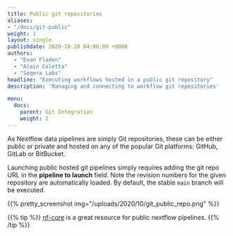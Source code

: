 ```yaml
---
title: Public git repositories
aliases:
- "/docs/git-public"
weight: 1
layout: single
publishdate: 2020-10-20 04:00:00 +0000
authors:
  - "Evan Floden"
  - "Alain Coletta"
  - "Seqera Labs"
headline: "Executing workflows hosted in a public git repository"
description: 'Managing and connecting to workflow git repositories'

menu:
  docs:
    parent: Git Integration
    weight: 2
---
```

As Nextflow data pipelines are simply Git repositories, these can be either public or private and hosted on any of the popular Git platforms: GitHub, GitLab or BitBucket.

Launching public hosted git pipelines simply requires adding the git repo URL in the **pipeline to launch** field. Note the revision numbers for the given repository are automatically loaded. By default, the stable `main` branch will be executed.

{{% pretty_screenshot img="/uploads/2020/10/git_public_repo.png" %}}

{{% tip %}}
[nf-core](https://nf-co.re/pipelines) is a great resource for public nextflow pipelines.
{{% /tip %}}
